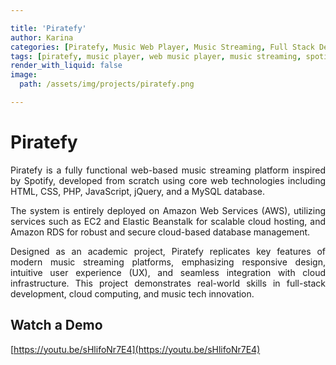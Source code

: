 ```yaml
---

title: 'Piratefy'
author: Karina
categories: [Piratefy, Music Web Player, Music Streaming, Full Stack Development, HTML5, CSS3, JavaScript, PHP, MySQL, jQuery, Bootstrap, AWS EC2, AWS Elastic Beanstalk, AWS RDS, Academic Project, Web Application, Spotify Clone, Web Development, Web Dev, Cloud Applications]
tags: [piratefy, music player, web music player, music streaming, spotify clone, html5, css3, javascript, php, mysql, jquery, bootstrap, aws, aws ec2, aws rds, elastic beanstalk, web development, full stack development, academic project, web dev, cloud applications, cloud-based music app]
render_with_liquid: false
image:
  path: /assets/img/projects/piratefy.png

---
```


# Piratefy

<p style="text-align: justify;">
Piratefy is a fully functional web-based music streaming platform inspired by Spotify, developed from scratch using core web technologies including HTML, CSS, PHP, JavaScript, jQuery, and a MySQL database. 
</p>

<p style="text-align: justify;">
The system is entirely deployed on Amazon Web Services (AWS), utilizing services such as EC2 and Elastic Beanstalk for scalable cloud hosting, and Amazon RDS for robust and secure cloud-based database management.
</p>

<p style="text-align: justify;">
Designed as an academic project, Piratefy replicates key features of modern music streaming platforms, emphasizing responsive design, intuitive user experience (UX), and seamless integration with cloud infrastructure. This project demonstrates real-world skills in full-stack development, cloud computing, and music tech innovation.
</p>

## Watch a Demo

[https://youtu.be/sHlifoNr7E4](https://youtu.be/sHlifoNr7E4)